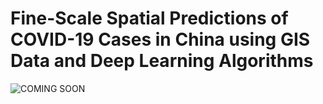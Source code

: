 # Fine-Scale Spatial Predictions of COVID-19 Cases in China using GIS Data and Deep Learning Algorithms

![COMING SOON](https://media2.giphy.com/media/xT9KVmZwJl7fnigeAg/giphy.gif)